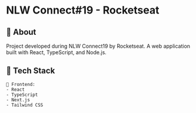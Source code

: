 # NLW Connect#19 - Rocketseat



<p align="center">
  <img" alt="NLW Connect19 - Connected to the Future" width="100%">
</p>

## 💫 About

Project developed during NLW Connect19 by Rocketseat. A web application built with React, TypeScript, and Node.js.

## 🚀 Tech Stack

```
📱 Frontend:
- React
- TypeScript
- Next.js
- Tailwind CSS
